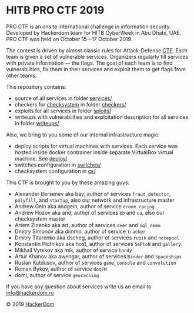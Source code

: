 # HITB PRO CTF 2019

PRO CTF is an onsite international challenge in information security. Developed by Hackerdom team for HITB CyberWeek in Abu Dhabi, UAE. PRO CTF was held on October 15—17 October 2019.

The contest is driven by almost classic rules for Attack-Defense [CTF](https://en.wikipedia.org/wiki/Capture_the_flag#Computer_security). Each team is given a set of vulnerable services.
Organizers regularly fill services with private information — the flags.
The goal of each team is to find vulnerabilities, fix them in their services and exploit them to get flags from other teams.

This repository contains:

* source of all services in folder [services/](https://github.com/HackerDom/proctf-2019/tree/master/services/)
* checkers for [checksystem](https://github.com/Hackerdom/checksystem) in folder [checkers/](checkers/)
* exploits for all services in folder [sploits/](https://github.com/HackerDom/proctf-2019/tree/master/sploits/)
* writeups with vulnerabilities and exploitation description for all services in folder [writeups/](https://github.com/HackerDom/proctf-2019/tree/master/writeups/)

Also, we bring to you some of our internal infrastructure magic:
* deploy scripts for virtual machines with services. Each service was hosted inside docker contrainer inside separate VirtualBox virtual machine. See [deploy/](https://github.com/HackerDom/proctf-2019/tree/master/deploy/)
* switches configuration in [switches/](https://github.com/HackerDom/proctf-2019/tree/master/switches/)
* checksystem configuration in [cs/](https://github.com/HackerDom/proctf-2019/tree/master/cs/)

This CTF is brought to you by these amazing guys:

* Alexander Bersenev aka bay, author of services `fraud_detector`, `polyfill`, and `startup`, also our network and infrastructure master
* Andrew Gein aka andgein, author of service `drone_racing`
* Andrew Hozov aka and, author of services `bb` and `ca`, also our checksystem master
* Artem Zinenko aka art, author of services `deer` and `sql_demo`
* Dmitry Simonov aka dimmo, author of service `tracker`
* Dmitry Titarenko aka dscheg, author of services `rubik` and `notepool`
* Konstantin Plotnikov aka host, author of services `SePtoN` and `gallery`
* Mikhail Vytskov aka mik, author of service `handy`
* Artur Khanov aka awengar, author of services `Binder` and `Spaceships`
* Ruslan Kutdusov, author of services `game_console` and `convolution`
* Roman Bykov, author of service `dotFM`
* domi, author of service `geocaching`

If you have any question about services write us an email to info@hackerdom.ru

© 2019 [HackerDom](http://hackerdom.ru)
